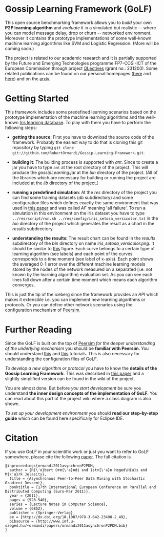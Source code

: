 Gossip Learning Framework (GoLF)
================================

This open source benchmarking framework allows you to *build* your own __P2P learning algorithm__ and *evaluate* it in a simulated but realistic -- where you can model message delay, drop or churn -- networked environment. Moreover it contains the prototype implementations of some well-known machine learning algorithms like SVM and Logistic Regression. (More will be coming soon.)

The project is related to our academic research and it is partially supported by the Future and Emerging Technologies programme FP7-COSI-ICT of the European Commission through project [QLectives](http://www.qlectives.eu/) (grant no.: 231200). Some related publications can be found on our personal homepages ([here](http://www.inf.u-szeged.hu/~ormandi/index.php?menu=publications) and [here](http://www.inf.u-szeged.hu/~ihegedus/publ.php)) and on the [arxiv](http://arxiv.org/abs/1109.1396).


Getting Started
===============

This framework includes some predefined learning scenarios based on the prototype implementation of the machine learning algorithms and the well-known [Iris learning database](http://archive.ics.uci.edu/ml/datasets/Iris). To play with them you have to perform the following steps:

* __getting the source__: First you have to download the source code of the framework. Probably the easiest way to do that is cloning this git repository by typing `git clone git://github.com/RobertOrmandi/Gossip-Learning-Framework.git`.

* __building it__: The building process is supported with *ant*. Since to create a jar you have to type `ant` at the root directory of the project. This will produce the *gossipLearning.jar* at the *bin* directory of the project. (All of the libraries which are necessary for building or running the project are included at the *lib* directory of the project.)

* __running a predefined simulation__: At the *res* directory of the project you can find some training datasets (*db* subdirectory) and some configuration files which defines exactly the same environment that was used in [this paper](http://arxiv.org/abs/1109.1396) and was called *AF* meaning 'all failure'. To run a simulation in this environment on the Iris dataset you have to type `../res/script/run.sh ../res/config/iris_setosa_versicolor.txt` in the *bin* directory of the project which generates the result as a chart in the *results* subdirectory.

* __understanding the results__: The result chart can be found in the *results* subdirectory of the *bin* directory on name *iris_setosa_versicolor.png*. It should be similar to [this](http://www.inf.u-szeged.hu/rgai/~ormandi/iris_setosa_versicolor.png) figure. Each curve belongs to a certain type of learning algorithm (see labels) and each point of the curves corresponds to a time moment (see label of x-axis). Each point shows the averaged 0-1 error over the different machine learning models stored by the nodes of the network measured on a separated (i.e. not known by the learning algorithm) evaluation set. As you can see each lines fall down after a certain time moment which means each algorithm converges.

This is just the tip of the iceberg since the framework provides an *API* which makes it extensible i.e. you can implement new learning algorithms or protocols. Or you can define other network scenarios using the configuration mechanism of [Peersim](http://peersim.sourceforge.net/). 


Further Reading
===============

Since the GoLF is built on the top of [Peersim](http://peersim.sourceforge.net/) *for the deeper understanding of the underlying mechanism* you should be __familiar with Peersim__. You should understand [this](http://peersim.sourceforge.net/tutorial1/tutorial1.pdf) and [this](http://peersim.sourceforge.net/tutorial2/tutorial2.pdf) tutorials. This is also necessary for understanding the configuration files of GoLF.

*To develop a new algorithm or protocol* you have to know the __details of the Gossip Learning Framework__. This was described in [this paper](http://arxiv.org/abs/1109.1396) and a slightly simplified version can be found in the wiki of the project.

You are almost done. But before *you start development* be sure you understand __the inner design concepts of the implementation of GoLF__. You can read about this part of the project wiki where a class diagram is also shown.

*To set up your development environment* you should __read our step-by-step guide__ which can be found here specifically for Eclipse IDE.


Citation
========

If you use GoLF in your scientific work or just you want to refer to GoLF somewhere, please cite the following [paper](http://dx.doi.org/10.1007/978-3-642-23400-2_49). The full citation is 

	@inproceedings{ormandi2011asynchronP2PDM,
	  author = {R{\'o}bert Orm{\'a}ndi and Istv{\'a}n Heged\H{u}s and M{\'a}rk Jelasity},
	  title = {Asynchronous Peer-to-Peer Data Mining with Stochastic Gradient Descent},
	  booktitle = {17th International European Conference on Parallel and Distributed Computing (Euro-Par 2011)},
	  year = {2011},
	  pages = {528-540},
	  series = {Lecture Notes in Computer Science},
	  volume = {6852},
	  publisher = {Springer-Verlag},
	  ee = {http://dx.doi.org/10.1007/978-3-642-23400-2_49},
	  bibsource = {http://www.inf.u-szeged.hu/~ormandi/papers/ormandi2011asynchronP2PDM.bib}
	}


